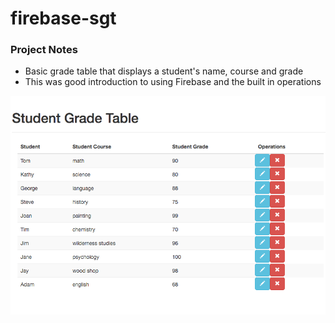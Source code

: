 # firebase-sgt

### Project Notes
* Basic grade table that displays a student's name, course and grade
* This was good introduction to using Firebase and the built in operations

![screen shot of grade table](/images/sgt.png?raw=true "screnshot of grade table")
